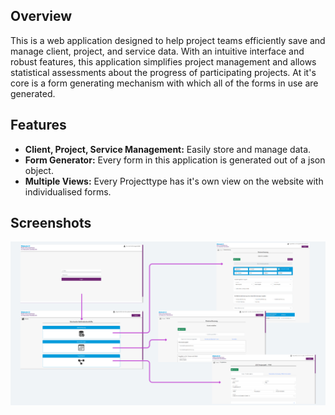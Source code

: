 ## Overview

This is a web application designed to help project teams efficiently save and manage client, project, and service data. With an intuitive interface and robust features, this application simplifies project management and allows statistical assessments about the progress of participating projects. At it's core is a form generating mechanism with which all of the forms in use are generated.

## Features

- **Client, Project, Service Management:** Easily store and manage data.
- **Form Generator:** Every form in this application is generated out of a json object.
- **Multiple Views:** Every Projecttype has it's own view on the website with individualised forms.

## Screenshots
![application path](images/application.png)
